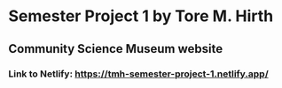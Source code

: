 # Semester Project 1 by Tore M. Hirth

## Community Science Museum website
### Link to Netlify: https://tmh-semester-project-1.netlify.app/
